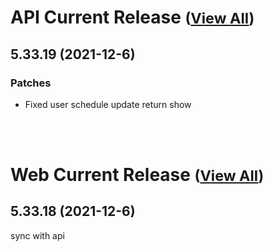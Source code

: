 
# API Current Release <small>([View All](/API.md))</small>
## 5.33.19 (2021-12-6)
### Patches 

- Fixed user schedule update return show

<br><br>
# Web Current Release <small>([View All](/Web.md))</small>
## 5.33.18 (2021-12-6)
sync with api

  